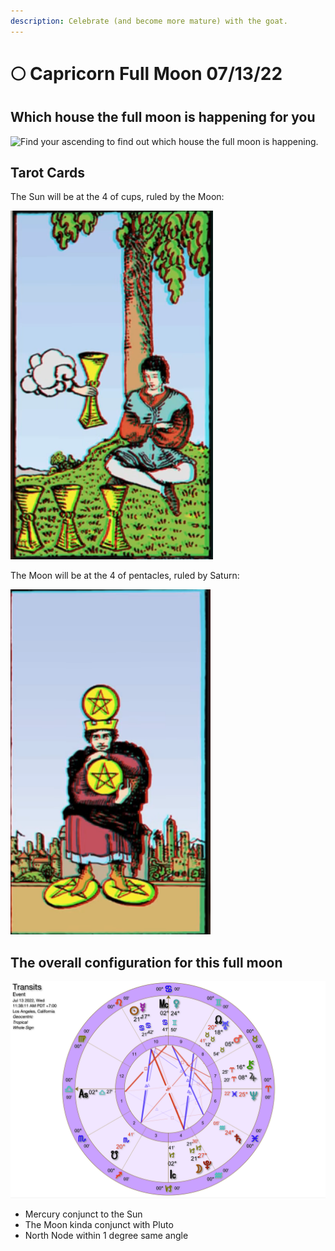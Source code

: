 ```yaml
---
description: Celebrate (and become more mature) with the goat.
---
```


# 🌕 Capricorn Full Moon 07/13/22

## Which house the full moon is happening for you

![Find your ascending to find out which house the full moon is happening.](../.gitbook/assets/AdobeStock\_3032701.png)



## Tarot Cards

The Sun will be at the 4 of cups, ruled by the Moon:

![The Lord of Luxury](<../.gitbook/assets/Screen Shot 2022-07-10 at 7.02.08 PM.png>)

The Moon will be at the 4 of pentacles, ruled by Saturn:

![The Lord of Power](<../.gitbook/assets/Screen Shot 2022-07-10 at 7.01.29 PM.png>)



## The overall configuration for this full moon



![What's up with the sky at the Full Moon.](<../.gitbook/assets/Screen Shot 2022-07-10 at 6.26.14 PM.png>)

* Mercury conjunct to the Sun
* The Moon kinda conjunct with Pluto
* North Node within 1 degree same angle
